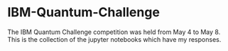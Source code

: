 # IBM-Quantum-Challenge
The IBM Quantum Challenge competition was held from May 4 to May 8. This is the collection of the jupyter notebooks which have my responses.
